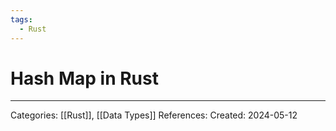 ```yaml
---
tags:
  - Rust
---
```

# Hash Map in Rust


---
Categories: [[Rust]], [[Data Types]]
References:
Created: 2024-05-12
